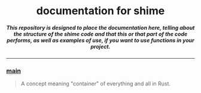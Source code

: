 <div align="center">
<h1>documentation for shime</h1>
<h5>This repository is designed to place the documentation here, telling about the structure of the shime code and that this or that part of the code performs, as well as examples of use, if you want to use functions in your project.</h5>
</div>

---

### [main](https://github.com/h1kkar/shime-doc/blob/main/src/main.md)

> A concept meaning "container" of everything and all in Rust.